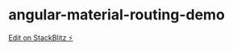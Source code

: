 # angular-material-routing-demo

[Edit on StackBlitz ⚡️](https://stackblitz.com/edit/angular-material-routing-demo)